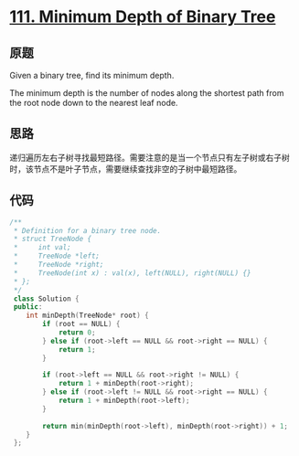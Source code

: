 [111. Minimum Depth of Binary Tree](https://leetcode.com/problems/minimum-depth-of-binary-tree/)
===================================

原题
----

Given a binary tree, find its minimum depth.

The minimum depth is the number of nodes along the shortest path from
the root node down to the nearest leaf node.

思路
----

递归遍历左右子树寻找最短路径。需要注意的是当一个节点只有左子树或右子树
时，该节点不是叶子节点，需要继续查找非空的子树中最短路径。

代码
----

```C++
/**
 * Definition for a binary tree node.
 * struct TreeNode {
 *     int val;
 *     TreeNode *left;
 *     TreeNode *right;
 *     TreeNode(int x) : val(x), left(NULL), right(NULL) {}
 * };
 */
 class Solution {
 public:
 	int minDepth(TreeNode* root) {
		if (root == NULL) {
			return 0;
		} else if (root->left == NULL && root->right == NULL) {
			return 1;
		}
		
		if (root->left == NULL && root->right != NULL) {
			return 1 + minDepth(root->right);
		} else if (root->left != NULL && root->right == NULL) {
			return 1 + minDepth(root->left);
		}
		
		return min(minDepth(root->left), minDepth(root->right)) + 1;
	}
 };
```
